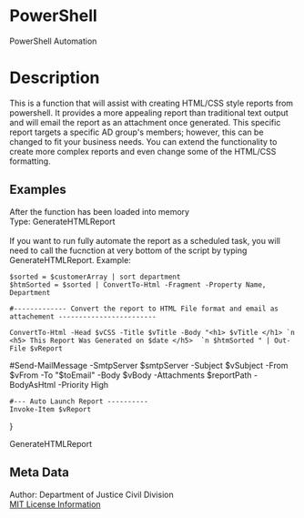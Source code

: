 # PowerShell
PowerShell Automation


<h1> Description </h1>
<p> This is a function that will assist with creating HTML/CSS style reports from powershell. It provides a more appealing report than traditional text output and will email the report as an attachment once generated. This specific report targets a specific AD group's members; however, this can be changed to fit your business needs. You can extend the functionality to create more complex reports and even change some of the HTML/CSS formatting. 
 </p>

<h2> Examples </h2>
<p> After the function has been loaded into memory </br>
Type: GenerateHTMLReport <AD Group Name> </br> </br>
If you want to run fully automate the report as a scheduled task, you will need to call the fucnction at very bottom of the script by typing GenerateHTMLReport. Example: 

    $sorted = $customerArray | sort department
    $htmSorted = $sorted | ConvertTo-Html -Fragment -Property Name, Department 
    
    #------------- Convert the report to HTML File format and email as attachement ------------------------

    ConvertTo-Html -Head $vCSS -Title $vTitle -Body "<h1> $vTitle </h1> `n <h5> This Report Was Generated on $date </h5>  `n $htmSorted " | Out-File $vReport
   #Send-MailMessage -SmtpServer $smtpServer -Subject $vSubject -From $vFrom -To "$toEmail" -Body $vBody -Attachments $reportPath  -BodyAsHtml -Priority High
   
    #--- Auto Launch Report ----------
    Invoke-Item $vReport
 
}

GenerateHTMLReport

</p> 

<h2> Meta Data </h2>
Author: Department of Justice Civil Division </br>
<a href="https://github.com/DojCivil/PowerShell"> MIT License Information </a>





